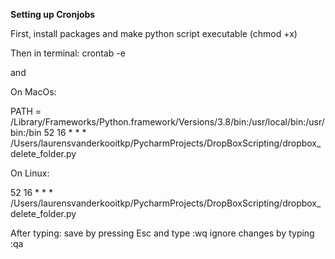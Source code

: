 **Setting up Cronjobs**

First, install packages and make python script executable (chmod +x)

Then in terminal: crontab -e

and

On MacOs:

PATH = /Library/Frameworks/Python.framework/Versions/3.8/bin:/usr/local/bin:/usr/bin:/bin
52 16 * * * /Users/laurensvanderkooitkp/PycharmProjects/DropBoxScripting/dropbox_delete_folder.py

On Linux:

52 16 * * * /Users/laurensvanderkooitkp/PycharmProjects/DropBoxScripting/dropbox_delete_folder.py

After typing:
save by pressing Esc and type :wq
ignore changes by typing :qa